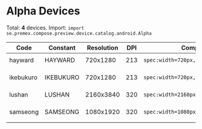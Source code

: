 # Alpha Devices

Total: **4** devices. Import: `import se.premex.compose.preview.device.catalog.android.Alpha`

| Code | Constant | Resolution | DPI | Compose Spec | Preview Usage |
|------|----------|------------|-----|-------------|---------------|
| hayward | HAYWARD | 720x1280 | 213 | `spec:width=720px,height=1280px,dpi=213` | `@Preview(device = Alpha.HAYWARD)` |
| ikebukuro | IKEBUKURO | 720x1280 | 213 | `spec:width=720px,height=1280px,dpi=213` | `@Preview(device = Alpha.IKEBUKURO)` |
| lushan | LUSHAN | 2160x3840 | 320 | `spec:width=2160px,height=3840px,dpi=320` | `@Preview(device = Alpha.LUSHAN)` |
| samseong | SAMSEONG | 1080x1920 | 320 | `spec:width=1080px,height=1920px,dpi=320` | `@Preview(device = Alpha.SAMSEONG)` |

<!-- Generated automatically. Do not edit manually. -->
